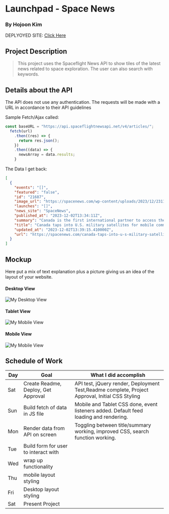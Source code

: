 # Launchpad - Space News

### By Hojoon Kim

DEPLYOYED SITE: [Click Here](https://seal-project1-dusky.vercel.app/)

## Project Description

> This project uses the Spaceflight News API to show tiles of the latest news related to space exploration. The user can also search with keywords.

## Details about the API

The API does not use any authentication. The requests will be made with a URL in accordance to their API guidelines

Sample Fetch/Ajax called:

```js
const baseURL = "https://api.spaceflightnewsapi.net/v4/articles/";
  fetch(url)
    .then((res) => {
      return res.json();
    })
    .then((data) => {
      newsArray = data.results;
    }
```

The Data I get back:

```json
[
  {
    "events": "[]",
    "featured": "false",
    "id": "21687",
    "image_url": "https://spacenews.com/wp-content/uploads/2023/12/231130-X-FC312-0001-300x239.jpg",
    "launches": "[]",
    "news_site": "SpaceNews",
    "published_at": "2023-12-02T13:34:11Z",
    "summary": "Canada is the first international partner to access the U.S. Mobile User Objective System (MUOS) satellite network, the U.S. Space Force announced Nov. 30.",
    "title": "Canada taps into U.S. military satellites for mobile communications",
    "updated_at": "2023-12-02T13:39:15.410000Z",
    "url": "https://spacenews.com/canada-taps-into-u-s-military-satellites-for-mobile-communications/"
  }
]
```

## Mockup

Here put a mix of text explanation plus a picture giving us an idea of the layout of your website.

#### Desktop View

![My Desktop View](https://i.imgur.com/ONwnvr7.png)

#### Tablet View

![My Mobile View](https://i.imgur.com/oU2ASB7.png)

#### Mobile View

![My Mobile View](https://i.imgur.com/Yb3PMEK.png)

## Schedule of Work

| Day | Goal                                 | What I did accomplish                                                                           |
| --- | ------------------------------------ | ----------------------------------------------------------------------------------------------- |
| Sat | Create Readme, Deploy, Get Approval  | API test, jQuery render, Deployment Test,Readme complete, Project Approval, Initial CSS Styling |
| Sun | Build fetch of data in JS file       | Mobile and Tablet CSS done, event listeners added. Default feed loading and rendering.          |
| Mon | Render data from API on screen       | Toggling between title/summary working, improved CSS, search function working.                  |
| Tue | Build form for user to interact with |                                                                                                 |
| Wed | wrap up functionality                |                                                                                                 |
| Thu | mobile layout styling                |                                                                                                 |
| Fri | Desktop layout styling               |                                                                                                 |
| Sat | Present Project                      |                                                                                                 |
